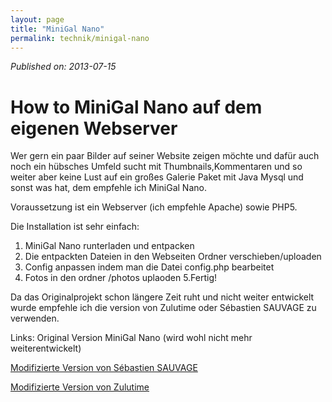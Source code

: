 ```yaml
---
layout: page
title: "MiniGal Nano"
permalink: technik/minigal-nano
---
```

*Published on: 2013-07-15*

# How to MiniGal Nano auf dem eigenen Webserver

Wer gern ein paar Bilder auf seiner Website zeigen möchte und dafür auch noch ein hübsches Umfeld sucht mit Thumbnails,Kommentaren und so weiter aber keine Lust auf ein großes Galerie Paket mit Java Mysql und sonst was hat, dem empfehle ich MiniGal Nano.

Voraussetzung ist ein Webserver (ich empfehle Apache) sowie PHP5.

Die Installation ist sehr einfach:
1. MiniGal Nano runterladen und entpacken
2. Die entpackten Dateien in den Webseiten Ordner verschieben/uploaden
3. Config anpassen indem man die Datei config.php bearbeitet
4. Fotos in den ordner /photos uplaoden
5.Fertig!

Da das Originalprojekt schon längere Zeit ruht und nicht weiter entwickelt wurde empfehle ich die version von Zulutime oder Sébastien SAUVAGE zu verwenden.


Links:
Original Version MiniGal Nano (wird wohl nicht mehr weiterentwickelt)

[Modifizierte Version von Sébastien SAUVAGE](https://sebsauvage.net/wiki/doku.php?id=minigal_nano_en)

[Modifizierte Version von Zulutime](http://nano.zulutime.net/nano-releases/)
